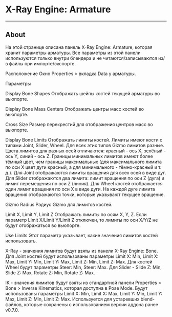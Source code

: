 # X-Ray Engine: Armature

___

## About

На этой странице описана панель X-Ray Engine: Armature, которая хранит параметры арматуры. Все параметры из этой панели используются только внутри блендера и не читаются/записываются из/в файлы при импорте/экспорте.

Расположение
Окно Properties > вкладка Data у арматуры.

Параметры

Display Bone Shapes
Отображать шейпы костей текущей арматуры во вьюпорте.

Display Bone Mass Centers
Отображать центры масс костей во вьюпорте.

Cross Size
Размер перекрестий для отображения центров масс во вьюпорте.

Display Bone Limits
Отображать лимиты костей. Лимиты имеют кости с типами Joint, Slider, Wheel. Для всех этих типов Gizmo лимитов разные. Цвета лимитов для разных осей отличаются: красный - ось X, зелёный - ось Y, синий - ось Z. Границы минимальных лимитов имеют более тёмный цвет, чем границы максимальных (для максимального лимита по оси X цвет дуги красный, а для минимального - тёмно-красный и т. д.). Для Joint отображаются лимиты вращения для всех осей в виде дуг. Для Slider отображаются два лимита: лимит вращения по оси Z (дуга) и лимит перемещения по оси Z (линия). Для Wheel костей отображается один лимит вращения по оси X в виде дуги. На каждой дуге лимита вращения отображаются точки, которые указывают текущее вращение.

Gizmo Radius
Радиус Gizmo для лимитов костей.

Limit X, Limit Y, Limit Z
Отображать лимиты по осям X, Y, Z. Если параметр Limit X/Limit Y/Limit Z отключен, то лимиты по оси X/Y/Z не будут отображаться во вьюпорте.

Use Limits
Этот параметр указывает, какие значения лимитов костей использовать.

X-Ray - значения лимитов будут взяты из панели X-Ray Engine: Bone. Для Joint костей будут использованы параметры Limit X: Min, Limit X: Max, Limit Y: Min, Limit Y: Max, Limit Z: Min, Limit Z: Max. Для костей Wheel будут параметры Steer: Min, Steer: Max. Для Slider - Slide Z: Min, Slide Z: Max, Rotate Z: Min, Rotate Z: Max.

IK - значения лимитов будут взяты из стандартной панели Properties > Bone > Inverse Kinematics, которая доступна в Pose Mode. Будут использованы параметры Limit X: Min, Limit X: Max, Limit Y: Min, Limit Y: Max, Limit Z: Min, Limit Z: Max. Используется для устаревших blend-файлов, которые сохранены с использованием версии аддона ранее v0.7.0.